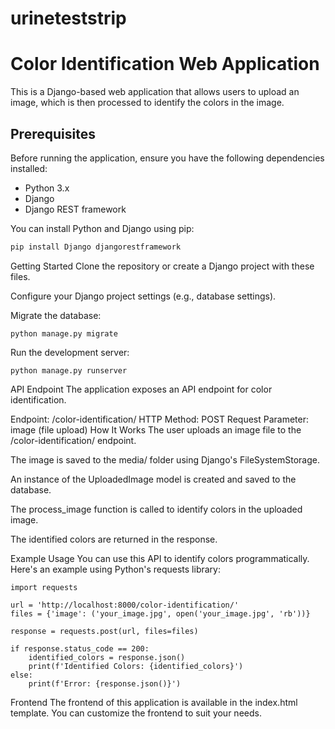 # urineteststrip

# Color Identification Web Application

This is a Django-based web application that allows users to upload an image, which is then processed to identify the colors in the image.

## Prerequisites

Before running the application, ensure you have the following dependencies installed:

- Python 3.x
- Django
- Django REST framework

You can install Python and Django using pip:

```bash
pip install Django djangorestframework
```

Getting Started
Clone the repository or create a Django project with these files.

Configure your Django project settings (e.g., database settings).

Migrate the database:
```
python manage.py migrate
```
Run the development server:
```
python manage.py runserver
```
API Endpoint
The application exposes an API endpoint for color identification.

Endpoint: /color-identification/
HTTP Method: POST
Request Parameter: image (file upload)
How It Works
The user uploads an image file to the /color-identification/ endpoint.

The image is saved to the media/ folder using Django's FileSystemStorage.

An instance of the UploadedImage model is created and saved to the database.

The process_image function is called to identify colors in the uploaded image.

The identified colors are returned in the response.

Example Usage
You can use this API to identify colors programmatically. Here's an example using Python's requests library:
```
import requests

url = 'http://localhost:8000/color-identification/'
files = {'image': ('your_image.jpg', open('your_image.jpg', 'rb'))}

response = requests.post(url, files=files)

if response.status_code == 200:
    identified_colors = response.json()
    print(f'Identified Colors: {identified_colors}')
else:
    print(f'Error: {response.json()}')
```
Frontend
The frontend of this application is available in the index.html template. You can customize the frontend to suit your needs.
